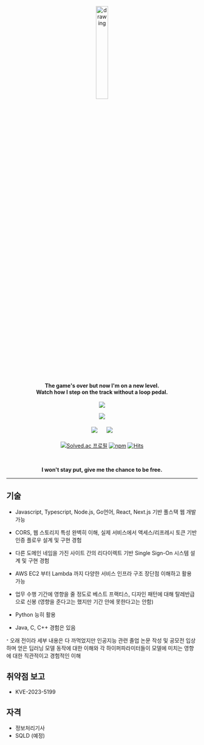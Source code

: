 <p align="center">
  <img src="https://user-images.githubusercontent.com/108582413/207043190-12ae81c4-02b1-4c36-9176-6b5309d06bc1.png" alt="drawing" width="25%"/>
</p>
<p align="center">
  <b align="center"> The game's over but now I'm on a new level. 
    <br> Watch how I step on the track without a loop pedal.
    <br> <br> </b>

  <img src = "https://github-readme-stats-sigma-five.vercel.app/api/top-langs/?username=lifthus&layout=compact&hide_border=true&langs_count=6&hide=html,css" align="center"/>
</p>

<div align="center" style="margin-bottom: 20px;">
  <img src="https://github-readme-streak-stats.herokuapp.com?user=lifthus&theme=transparent&hide_border=true&border_radius=5.0&date_format=%5BY.%5Dn.j&fire=EB1571"/>
</div>
 
<div align="center" style="margin-bottom: 20px;">
  <img style="margin-right: 10px;" src="https://github-profile-summary-cards.vercel.app/api/cards/productive-time?username=lifthus&theme=github&utcOffset=9"/>
   <img style="margin-left: 10px;" src="https://github-profile-summary-cards.vercel.app/api/cards/stats?username=lifthus&theme=github"/>
</div>

<div align="center">

<!--
[![Solved.ac프로필](http://mazassumnida.wtf/api/v2/generate_badge?boj=lifthus531)](https://solved.ac/lifthus531)
-->

[![Solved.ac 프로필](http://mazassumnida.wtf/api/mini/generate_badge?boj=lifthus531)](https://solved.ac/profile/lifthus531) [![npm](https://img.shields.io/static/v1?label=npm&message=packages&color=%23CB3837)](https://www.npmjs.com/~lifthus) [![Hits](https://hits.seeyoufarm.com/api/count/incr/badge.svg?url=https%3A%2F%2Fgithub.com%2Flifthus531%2Fhit-counter&count_bg=%2379C83D&title_bg=%23555555&icon=github.svg&icon_color=%23E7E7E7&title=hits&edge_flat=false)](https://hits.seeyoufarm.com)

</div>

<div align="center">
<br>

</div>

<p align="center"><b>I won't stay put, give me the chance to be free.</b></p>
<hr>

## 기술

* Javascript, Typescript, Node.js, Go언어, React, Next.js 기반 풀스택 웹 개발 가능
* CORS, 웹 스토리지 특성 완벽히 이해, 실제 서비스에서 액세스/리프레시 토큰 기반 인증 플로우 설계 및 구현 경험
* 다른 도메인 네임을 가진 사이트 간의 리다이렉트 기반 Single Sign-On 시스템 설계 및 구현 경험
* AWS EC2 부터 Lambda 까지 다양한 서비스 인프라 구조 장단점 이해하고 활용 가능
* 업무 수행 기간에 영향을 줄 정도로 베스트 프랙티스, 디자인 패턴에 대해 탈레반급으로 신봉 (영향을 준다고는 했지만 기간 안에 못한다고는 안함)
* Python 능히 활용

* Java, C, C++ 경험은 있음

ᐩ 오래 전이라 세부 내용은 다 까먹었지만 인공지능 관련 졸업 논문 작성 및 공모전 입상하며 얻은 딥러닝 모델 동작에 대한 이해와 각 하이퍼파라미터들이 모델에 미치는 영향에 대한 직관적이고 경험적인 이해

## 취약점 보고

* KVE-2023-5199

## 자격

* 정보처리기사
* SQLD (예정)
